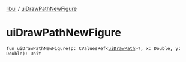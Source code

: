 [libui](README.md) / [uiDrawPathNewFigure](ui-draw-path-new-figure.md)

# uiDrawPathNewFigure

`fun uiDrawPathNewFigure(p: CValuesRef<`[`uiDrawPath`](ui-draw-path.md)`>?, x: Double, y: Double): Unit`